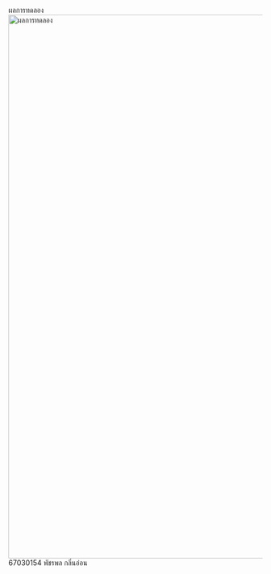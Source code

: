 ผลการทดลอง
<img width="1919" height="1079" alt="ผลการทดลอง" src="https://github.com/user-attachments/assets/d8e52469-7d97-4433-a371-496dce717388" />
67030154 พัชรพล กลิ่นอ่อน
